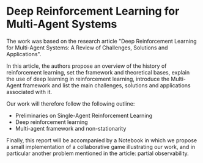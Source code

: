 # Deep Reinforcement Learning for Multi-Agent Systems

The work was based on the research article "Deep Reinforcement Learning for Multi-Agent Systems: A Review of Challenges, Solutions and Applications". 

In this article, the authors propose an overview of the history of reinforcement learning, set the framework and theoretical bases, explain the use of deep learning in reinforcement learning, introduce the Multi-Agent framework and list the main challenges, solutions and applications associated with it.

Our work will therefore follow the following outline:

- Preliminaries on Single-Agent Reinforcement Learning
- Deep reinforcement learning
- Multi-agent framework and non-stationarity


Finally, this report will be accompanied by a Notebook in which we propose a small implementation of a collaborative game illustrating our work, and in particular
another problem mentioned in the article: partial observability.

